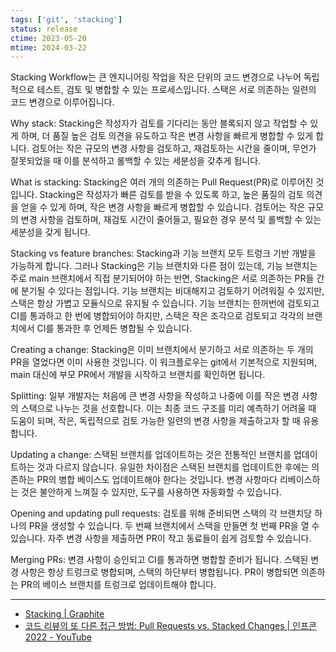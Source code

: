 ```yaml
---
tags: ['git', 'stacking']
status: release
ctime: 2023-05-20
mtime: 2024-03-22
---
```


Stacking Workflow는 큰 엔지니어링 작업을 작은 단위의 코드 변경으로 나누어 독립적으로 테스트, 검토 및 병합할 수 있는 프로세스입니다. 스택은 서로 의존하는 일련의 코드 변경으로 이루어집니다.

Why stack: Stacking은 작성자가 검토를 기다리는 동안 블록되지 않고 작업할 수 있게 하며, 더 품질 높은 검토 의견을 유도하고 작은 변경 사항을 빠르게 병합할 수 있게 합니다. 검토어는 작은 규모의 변경 사항을 검토하고, 재검토하는 시간을 줄이며, 무언가 잘못되었을 때 이를 분석하고 롤백할 수 있는 세분성을 갖추게 됩니다.

What is stacking: Stacking은 여러 개의 의존하는 Pull Request(PR)로 이루어진 것입니다. Stacking은 작성자가 빠른 검토를 받을 수 있도록 하고, 높은 품질의 검토 의견을 얻을 수 있게 하며, 작은 변경 사항을 빠르게 병합할 수 있습니다. 검토어는 작은 규모의 변경 사항을 검토하며, 재검토 시간이 줄어들고, 필요한 경우 분석 및 롤백할 수 있는 세분성을 갖게 됩니다.

Stacking vs feature branches: Stacking과 기능 브랜치 모두 트렁크 기반 개발을 가능하게 합니다. 그러나 Stacking은 기능 브랜치와 다른 점이 있는데, 기능 브랜치는 주로 main 브랜치에서 직접 분기되어야 하는 반면, Stacking은 서로 의존하는 PR들 간에 분기될 수 있다는 점입니다. 기능 브랜치는 비대해지고 검토하기 어려워질 수 있지만, 스택은 항상 가볍고 모듈식으로 유지될 수 있습니다. 기능 브랜치는 한꺼번에 검토되고 CI를 통과하고 한 번에 병합되어야 하지만, 스택은 작은 조각으로 검토되고 각각의 브랜치에서 CI를 통과한 후 언제든 병합될 수 있습니다.

Creating a change: Stacking은 이미 브랜치에서 분기하고 서로 의존하는 두 개의 PR을 열었다면 이미 사용한 것입니다. 이 워크플로우는 git에서 기본적으로 지원되며, main 대신에 부모 PR에서 개발을 시작하고 브랜치를 확인하면 됩니다.

Splitting: 일부 개발자는 처음에 큰 변경 사항을 작성하고 나중에 이를 작은 변경 사항의 스택으로 나누는 것을 선호합니다. 이는 최종 코드 구조를 미리 예측하기 어려울 때 도움이 되며, 작은, 독립적으로 검토 가능한 일련의 변경 사항을 제출하고자 할 때 유용합니다.

Updating a change: 스택된 브랜치를 업데이트하는 것은 전통적인 브랜치를 업데이트하는 것과 다르지 않습니다. 유일한 차이점은 스택된 브랜치를 업데이트한 후에는 의존하는 PR의 병합 베이스도 업데이트해야 한다는 것입니다. 변경 사항마다 리베이스하는 것은 불안하게 느껴질 수 있지만, 도구를 사용하면 자동화할 수 있습니다.

Opening and updating pull requests: 검토를 위해 준비되면 스택의 각 브랜치당 하나의 PR을 생성할 수 있습니다. 두 번째 브랜치에서 스택을 만들면 첫 번째 PR을 열 수 있습니다. 자주 변경 사항을 제출하면 PR이 작고 동료들이 쉽게 검토할 수 있습니다.

Merging PRs: 변경 사항이 승인되고 CI를 통과하면 병합할 준비가 됩니다. 스택된 변경 사항은 항상 트렁크로 병합되며, 스택의 하단부터 병합됩니다. PR이 병합되면 의존하는 PR의 베이스 브랜치를 트렁크로 업데이트해야 합니다.

---

- [Stacking | Graphite](https://graphite.dev/stacking)
- [코드 리뷰의 또 다른 접근 방법: Pull Requests vs. Stacked Changes | 인프콘 2022 - YouTube](https://youtu.be/XRZPkYnWa48)